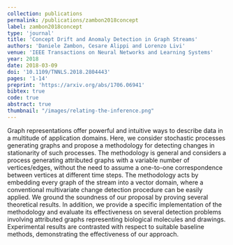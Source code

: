 ```yaml
---
collection: publications
permalink: /publications/zambon2018concept
label: zambon2018concept
type: 'journal'
title: 'Concept Drift and Anomaly Detection in Graph Streams'
authors: 'Daniele Zambon, Cesare Alippi and Lorenzo Livi'
venue: 'IEEE Transactions on Neural Networks and Learning Systems'
year: 2018 
date: 2018-03-09
doi: '10.1109/TNNLS.2018.2804443'
pages: '1-14'
preprint: 'https://arxiv.org/abs/1706.06941'
bibtex: true
code: true
abstract: true
thumbnail: "/images/relating-the-inference.png"
---
```



Graph representations offer powerful and intuitive ways to describe data in a multitude of application domains. Here, we consider stochastic processes generating graphs and propose a methodology for detecting changes in stationarity of such processes. The methodology is general and considers a process generating attributed graphs with a variable number of vertices/edges, without the need to assume a one-to-one correspondence between vertices at different time steps. The methodology acts by embedding every graph of the stream into a vector domain, where a conventional multivariate change detection procedure can be easily applied. We ground the soundness of our proposal by proving several theoretical results. In addition, we provide a specific implementation of the methodology and evaluate its effectiveness on several detection problems involving attributed graphs representing biological molecules and drawings. Experimental results are contrasted with respect to suitable baseline methods, demonstrating the effectiveness of our approach.